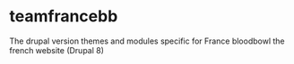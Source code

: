 # teamfrancebb
The drupal version themes and modules specific for France bloodbowl the french website (Drupal 8)
